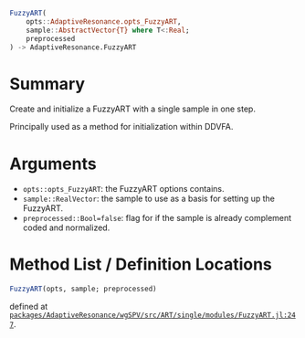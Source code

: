 ```julia
FuzzyART(
    opts::AdaptiveResonance.opts_FuzzyART,
    sample::AbstractVector{T} where T<:Real;
    preprocessed
) -> AdaptiveResonance.FuzzyART

```

# Summary

Create and initialize a FuzzyART with a single sample in one step.

Principally used as a method for initialization within DDVFA.

# Arguments

  * `opts::opts_FuzzyART`: the FuzzyART options contains.
  * `sample::RealVector`: the sample to use as a basis for setting up the FuzzyART.
  * `preprocessed::Bool=false`: flag for if the sample is already complement coded and normalized.

# Method List / Definition Locations

```julia
FuzzyART(opts, sample; preprocessed)
```

defined at [`packages/AdaptiveResonance/wgSPV/src/ART/single/modules/FuzzyART.jl:247`](file:///home/terasaki/.julia/packages/AdaptiveResonance/wgSPV/src/ART/single/modules/FuzzyART.jl).
